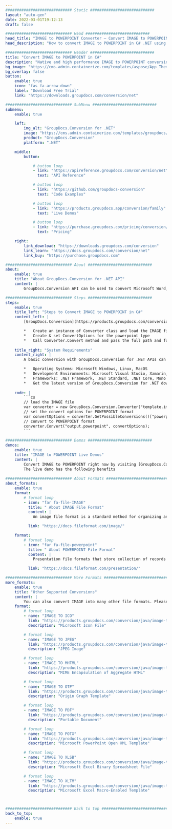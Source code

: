 ```yaml
---
############################# Static ############################
layout: "auto-gen"
date: 2022-03-01T19:12:13
draft: false

############################# Head ############################
head_title: "IMAGE to POWERPOINT Converter – Convert IMAGE to POWERPOINT in C# .NET"
head_description: "How to convert IMAGE to POWERPOINT in C# .NET using a few lines of code? Use GroupDocs documents conversion APIs to convert 160+ file formats."

############################# Header ############################
title: "Convert IMAGE to POWERPOINT in C#"
description: "Native and high performance IMAGE to POWERPOINT conversion using server side GroupDocs.Conversion for .NET APIs, without the use of any software like Microsoft or Open Office."
bg_image: "https://cms.admin.containerize.com/templates/aspose/App_Themes/V3/images/bg/header1.png"
bg_overlay: false
button:
    enable: true
    icon: "fas fa-arrow-down"
    label: "Download Free Trial"
    link: "https://downloads.groupdocs.com/conversion/net"

############################# SubMenu ############################
submenu:
    enable: true

    left:
        img_alt: "GroupDocs.Conversion for .NET"
        image: "https://cms.admin.containerize.com/templates/groupdocs/images/product-logos/90x90-noborder/groupdocs-conversion-net.png"
        product: "GroupDocs.Conversion"
        platform: ".NET"

    middle:
        button:

            # button loop
            - link: "https://apireference.groupdocs.com/conversion/net"
              text: "API Reference"

            # button loop
            - link: "https://github.com/groupdocs-conversion"
              text: "Code Examples"

            # button loop
            - link: "https://products.groupdocs.app/conversion/family"
              text: "Live Demos"

            # button loop
            - link: "https://purchase.groupdocs.com/pricing/conversion/net"
              text: "Pricing"

    right:
        link_download: "https://downloads.groupdocs.com/conversion"
        link_learn: "https://docs.groupdocs.com/conversion/net"
        link_buy: "https://purchase.groupdocs.com"

############################# About ############################
about:
    enable: true
    title: "About GroupDocs.Conversion for .NET API"
    content: |
        GroupDocs.Conversion API can be used to convert Microsoft Word, Excel, PowerPoint, PDF, Visio and various other formats. GroupDocs.Conversion is a standalone API that is suitable for server side and backend systems where high performance is required. It does not depend on any software like Microsoft or Open Office.

############################# Steps ############################
steps:
    enable: true
    title_left: "Steps to Convert IMAGE to POWERPOINT in C#"
    content_left: |
        [GroupDocs.Conversion](https://products.groupdocs.com/conversion/net) makes it easy for developers to convert the IMAGE file to POWERPOINT using a few lines of code.

        *   Create an instance of Converter class and load the IMAGE file with full path
        *   Create & set ConvertOptions for the powerpoint type
        *   Call Converter.Convert method and pass the full path and format (POWERPOINT) as parameter
        
    title_right: "System Requirements"
    content_right: |
        A basic conversion with GroupDocs.Conversion for .NET APIs can be done by implementing a few easy steps. Our APIs are supported on all major platforms and operating systems. Before executing the code below, please make sure that you have the following prerequisites installed on your system.

        *   Operating Systems: Microsoft Windows, Linux, MacOS
        *   Development Environments: Microsoft Visual Studio, Xamarin, MonoDevelop
        *   Frameworks: .NET Framework, .NET Standard, .NET Core, Mono
        *   Get the latest version of GroupDocs.Conversion for .NET downloaded from [Nuget](https://www.nuget.org/packages/groupdocs.conversion)
        
    code: |
        ```cs
        // load the IMAGE file
        var converter = new GroupDocs.Conversion.Converter("template.image");
        // set the convert options for POWERPOINT format
        var convertOptions = converter.GetPossibleConversions()["powerpoint"].ConvertOptions;
        // convert to POWERPOINT format
        converter.Convert("output.powerpoint", convertOptions);
        ```
        
############################# Demos ############################
demos:
    enable: true
    title: "IMAGE to POWERPOINT Live Demos"
    content: |
        Convert IMAGE to POWERPOINT right now by visiting [GroupDocs.Conversion Live Demos](https://products.groupdocs.app/conversion/family) website.  
        The live demo has the following benefits
        
############################# About Formats ############################
about_formats:
    enable: true
    format:
        # format loop
        - icon: "far fa-file-IMAGE"
          title: " About IMAGE File Format"
          content: |
            An image file format is a standard method for organizing and storing images on devices like computers, tablets and smartphones. Digital images store image data in 2-dimensional grid of pixels where each pixel is a representation of colour in terms of number of bits. Image file types are classified into vector image formats and raster image formats. 3D Images are another type of vector image file format that is used for managing 3D images.

          link: "https://docs.fileformat.com/image/"

    format:
        # format loop
        - icon: "far fa-file-powerpoint"
          title: " About POWERPOINT File Format"
          content: |
            Presentation file formats that store collection of records to accommodate presentation data such as slides, shapes, text, animations, video, audio and embedded objects.

          link: "https://docs.fileformat.com/presentation/"

############################# More Formats ############################
more_formats:
    enable: true
    title: "Other Supported Conversions"
    content: |
        You can also convert IMAGE into many other file formats. Please see the complete list below.
    format: 
        # format loop
        - name: "IMAGE TO ICO"
          link: "https://products.groupdocs.com/conversion/java/image-to-ico/"
          description: "Microsoft Icon File"

        # format loop
        - name: "IMAGE TO JPEG"
          link: "https://products.groupdocs.com/conversion/java/image-to-jpeg/"
          description: "JPEG Image"

        # format loop
        - name: "IMAGE TO MHTML"
          link: "https://products.groupdocs.com/conversion/java/image-to-mhtml/"
          description: "MIME Encapsulation of Aggregate HTML"

        # format loop
        - name: "IMAGE TO OTP"
          link: "https://products.groupdocs.com/conversion/java/image-to-otp/"
          description: "Origin Graph Template"

        # format loop
        - name: "IMAGE TO PDF"
          link: "https://products.groupdocs.com/conversion/java/image-to-pdf/"
          description: "Portable Document"

        # format loop
        - name: "IMAGE TO POTX"
          link: "https://products.groupdocs.com/conversion/java/image-to-potx/"
          description: "Microsoft PowerPoint Open XML Template"

        # format loop
        - name: "IMAGE TO XLSB"
          link: "https://products.groupdocs.com/conversion/java/image-to-xlsb/"
          description: "Microsoft Excel Binary Spreadsheet File"

        # format loop
        - name: "IMAGE TO XLTM"
          link: "https://products.groupdocs.com/conversion/java/image-to-xltm/"
          description: "Microsoft Excel Macro-Enabled Template"



############################# Back to top ###############################
back_to_top:
    enable: true
---
```

